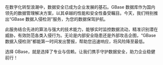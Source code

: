 在数字化转型浪潮中，数据安全已成为企业发展的基石。GBase 数据库作为国内领先的数据管理解决方案，以其卓越的性能和安全性备受瞩目。今天，我们特别推出“GBase 数据入侵检测”服务，为您的数据保驾护航。

此服务结合先进的算法与强大的技术能力，能够实时监控数据流动，精准识别潜在威胁，有效防范各类入侵行为。无论是内部安全隐患还是外部攻击企图，“GBase 数据入侵检测”都能第一时间发出警报，帮助您迅速响应，将风险降至最低。

选择 GBase，就是选择了专业与信赖。让我们携手守护数据安全，助力企业稳健前行！